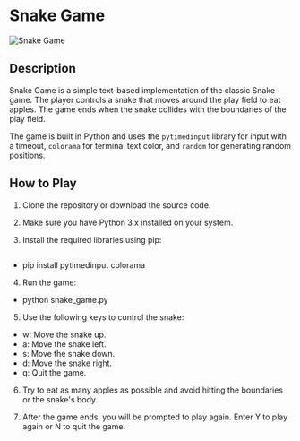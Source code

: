 # Snake Game

![Snake Game](snake_game_screenshot)

## Description

Snake Game is a simple text-based implementation of the classic Snake game. The player controls a snake that moves around the play field to eat apples. The game ends when the snake collides with the boundaries of the play field.

The game is built in Python and uses the `pytimedinput` library for input with a timeout, `colorama` for terminal text color, and `random` for generating random positions.

## How to Play

1. Clone the repository or download the source code.

2. Make sure you have Python 3.x installed on your system.

3. Install the required libraries using pip:

   ```bash
*  pip install pytimedinput colorama

4. Run the game:

* python snake_game.py

5. Use the following keys to control the snake:

* w: Move the snake up.
* a: Move the snake left.
* s: Move the snake down.
* d: Move the snake right.
* q: Quit the game.

6. Try to eat as many apples as possible and avoid hitting the boundaries or the snake's body.

7. After the game ends, you will be prompted to play again. Enter Y to play again or N to quit the game.